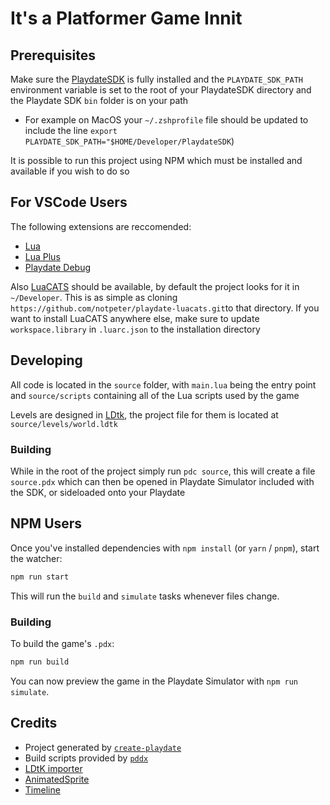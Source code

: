 # It's a Platformer Game Innit
## Prerequisites

Make sure the [PlaydateSDK](https://play.date/dev/) is fully installed and the `PLAYDATE_SDK_PATH` environment variable is set to the root of your PlaydateSDK directory and the Playdate SDK `bin` folder is on your path

* For example on MacOS your `~/.zshprofile` file should be updated to include the line `export PLAYDATE_SDK_PATH="$HOME/Developer/PlaydateSDK`)

It is possible to run this project using NPM which must be installed and available if you wish to do so

## For VSCode Users
The following extensions are reccomended:
* [Lua](https://marketplace.visualstudio.com/items/?itemName=sumneko.lua)
* [Lua Plus](https://marketplace.visualstudio.com/items/?itemName=jep-a.lua-plus)
* [Playdate Debug](https://marketplace.visualstudio.com/items/?itemName=midouest.playdate-debug)

Also [LuaCATS](https://github.com/notpeter/playdate-luacats) should be available, by default the project looks for it in `~/Developer`. This is as simple as cloning `https://github.com/notpeter/playdate-luacats.git`to that directory. If you want to install LuaCATS anywhere else, make sure to update `workspace.library` in `.luarc.json` to the installation directory

## Developing
All code is located in the `source` folder, with `main.lua` being the entry point  and `source/scripts` containing all of the Lua scripts used by the game

Levels are designed in [LDtk](https://ldtk.io/), the project file for them is located at `source/levels/world.ldtk`

### Building
While in the root of the project simply run `pdc source`, this will create a file `source.pdx` which can then be opened in Playdate Simulator included with the SDK, or sideloaded onto your Playdate

## NPM Users

Once you've installed dependencies with `npm install` (or `yarn` / `pnpm`), start the watcher:

```sh
npm run start
```

This will run the `build` and `simulate` tasks whenever files change.

### Building
To build the game's `.pdx`:

```sh
npm run build
```

You can now preview the game in the Playdate Simulator with `npm run simulate`.

## Credits

- Project generated by [`create-playdate`](https://github.com/colingourlay/create-playdate)
- Build scripts provided by [`pddx`](https://github.com/colingourlay/pddx)
- [LDtK importer](https://github.com/NicMagnier/PlaydateLDtkImporter)
- [AnimatedSprite](https://github.com/Whitebrim/AnimatedSprite)
- [Timeline](https://github.com/mierau/playdate-timeline)
